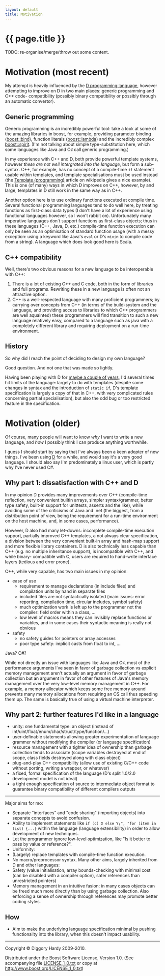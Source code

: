 ```yaml
---
layout: default
title: Motivation
---
```

{{ page.title }}
================

TODO: re-organise/merge/throw out some content.

Motivation (most recent)
===============

My attempt is heavily influenced by the [D programming language](http://www.digitalmars.com/d/),
however attempting to improve on D in two main places: generic programming and C++ code-
compatibility (possibly binary compatibility or possibly through an automatic convertor).


Generic programming
----------------------------

Generic programming is an incredibly powerful tool: take a look at some of the amazing libraries in
boost, for example, providing parameter binding ([boost::bind][]), function literals ([boost::lambda][])
and the incredibly complex [boost::spirit][]. (I'm not talking about simple type-substitution here,
which some languages like Java and C♯ call generic programming.)

[boost::bind]: http://www.boost.org/doc/libs/1_43_0/libs/bind/bind.html
[boost::lambda]: http://www.boost.org/doc/libs/1_43_0/doc/html/lambda.html
[boost::spirit]: http://www.boost.org/doc/libs/1_43_0/libs/spirit/doc/html/spirit/introduction.html

In my experience with C++ and D, both provide powerful template systems, however _these are not well
intergrated into the language_, but form a sub-syntax. C++, for example, has no concept of a
compile-time `if` statement usable within templates, and template specialisations must be used
instead (the [Template (programming)][wiki_templ] article on wikipedia gives a nice example).
This is one (of many) ways in which D improves on C++, however, by and large, templates in D still
work in the same way as in C++.

[wiki_templ]: http://en.wikipedia.org/wiki/Template_(programming)

Another option here is to use ordinary functions executed at compile time. Several functional
programming languages tend to do well here, by treating functions as first-class data types (I
don't have a lot of experience using functional languages however, so I won't rabbit on).
Unfortunately many imperative languages don't support functions as first-class objects; thus in
these languages (C++, Java, D, etc.) compile-time function execution can only be seen as an
optimisation of standard function usage (with a messy exception: using a keyword like Java's `eval`
or D's `mixin` to compile code from a string). A language which does look good here is Scala.


C++ compatibility
-----------------------

Well, there's two obvious reasons for a new language to be interoperable with C++:

1.  There is a lot of existing C++ and C code, both in the form of libraries and full programs.
    Rewriting these in a new language is often not an attractive option.
2.  C++ is a well-respected language with many proficient programmers; by carrying over concepts
    from C++ (in terms of the build-system and the language, and providing access to libraries to
    which C++ programmers are well aquainted) these programmers will find transition to such a new
    language relatively easy, compared to a language such as java with a completely different
    library and requiring deployment on a run-time environment.


History
---------

So why did I reach the point of deciding to design my own language?

Good question. And not one that was made so lightly.

Having been playing with D for [maybe a couple of years](www.dsource.org/projects/mde/), I'd several
times hit limits of the language: largely to do with templates (despite some changes in syntax and
the introduction of `static if`, D's template specification is largely a copy of that in C++, with
very complicated rules concerning partial specialisation), but also the odd bug or too restricted
feature in the specification.


Motivation (older)
===========

Of course, many people will want to know _why_ I want to write a new language, and _how_ I possibly
think I can produce anything worthwhile.

I guess I should start by saying that I've always been a keen adopter of new things. I've been using
[D][] for a while, and would say it's a very good language. I should also say I'm predominately a
linux user, which is partly why I've never used C#.

[D]: http://www.digitalmars.com/d/ "Digital Mars' D"


Why part 1: dissatisfaction with C++ and D
-----------------------------------------------

In my opinion D provides many improvements over C++ (compile-time reflection, very convenient
builtin arrays, simpler syntax/grammer, better type safety, built-in support for unittests, asserts and the like), while
avoiding some of the criticisms of Java and .net (the biggest, from a distribution point of view,
being the requirement for a run-time environment on the host machine, and, in some cases,
performance).

However, D also had many let-downs: incomplete compile-time execution support, partially improved
C++ templates, a not always clear specification, a division between the very convenient built-in
array and hash-map support and more flexible library containers. D is also technically less capable
than C++ (e.g. no multiple inheritance support), is incompatible with C++, and while binary-
compatible with C, users are required to hand-write interface layers (tedious and error prone).

C++, while very capable, has two main issues in my opinion:

*   ease of use
    *   requirement to manage declarations (in include files) and compilation units by hand in separate files
    *   included files are not syntactically isolated (main issues: error reporting, compilation time, circular includes, symbol safety)
    *   much optimization work is left up to the programmer not the compiler: field order within a class, ...
    *   low level of macros means they can invisibly replace functions or variables, and in some cases their syntactic meaning is really not obvious
*   safety
    *   no safety guides for pointers or array accesses
    *   poor type safety: implicit casts from float to int, ...

Java? C#?

While not directly an issue with languages like Java and C♯, most of the performance arguments I've
seen in favor of garbage collection vs explicit memory management aren't actually an argument in
favor of garbage collection but an argument in favor of other features of Java's memory management
over the very low-level memory management in C++. For example, a memory allocator which keeps some
free memory around prevents many memory allocations from requiring an OS call thus speeding them up.
The same is basically true of using a virtual machine interpreter.


Why part 2: further features I'd like in a language
-------------------------------------------

*   unity: one fundamental type: an object (instead of int/uint/float/enum/char/struct/type/function/...)
*   user-definable statements allowing greater experimentation of language grammer without modifying
    the compiler (or language specification)
*   resource management with a tighter idea of ownership than garbage collection tends to associate
    (scope variables destroyed at end of scope, class fields destroyed along with class object)
*   plug-and-play C++ compatibility (allow use of existing C/C++ code without porting, writing a wrapper, or whatever)
*   a fixed, formal specification of the language (D's split 1.0/2.0 development model is not ideal)
*   a tight enough specification of source to intermediate object format to guarantee binary compatibility of different compilers outputs

--------

Major aims for mo:
*   Separate "interfaces" and "code sharing" (importing objects) into separate concepts to avoid confusion.
*   Ability to implement statements like `if (c) X else Y;", "for (item in list) {...}` within the language (language extensibility) in order to allow development of new techniques.
*   Let the programmer ignore low-level optimization, like "Is it better to pass by value or reference?".
*   Uniformity:
*   (Largely) replace templates with compile-time function execution.
*   No macro/preprocessor syntax.
Many other aims, largely inherited from D and other languages:
*   Safety (value initialisation, array bounds-checking with minimal cost (can be disabled with a compiler option), safer references than unrestricted pointers)
*   Memory management in an intuitive fasion: in many cases objects can be freed much more directly than by using garbage collection. Also enforcing a sense of ownership through references may promote better coding styles.


How
-------

*   Aim to make the underlying language specification minimal by pushing functionality into the library, when this doesn't impact usability.

---

Copyright © Diggory Hardy 2009-2010.

Distributed under the Boost Software License, Version 1.0.
(See accompanying file [LICENSE_1_0.txt]({{site.root}}/LICENSE_1_0.txt) or copy at <http://www.boost.org/LICENSE_1_0.txt>)